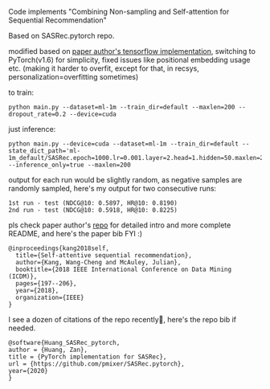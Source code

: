 Code implements 
"Combining Non-sampling and Self-attention for Sequential Recommendation"

Based on SASRec.pytorch repo.

modified based on [paper author's tensorflow implementation](https://github.com/kang205/SASRec), switching to PyTorch(v1.6) for simplicity, fixed issues like positional embedding usage etc. (making it harder to overfit, except for that, in recsys, personalization=overfitting sometimes)

to train:

```
python main.py --dataset=ml-1m --train_dir=default --maxlen=200 --dropout_rate=0.2 --device=cuda
```

just inference:

```
python main.py --device=cuda --dataset=ml-1m --train_dir=default --state_dict_path='ml-1m_default/SASRec.epoch=1000.lr=0.001.layer=2.head=1.hidden=50.maxlen=200.pth' --inference_only=true --maxlen=200

```

output for each run would be slightly random, as negative samples are randomly sampled, here's my output for two consecutive runs:

```
1st run - test (NDCG@10: 0.5897, HR@10: 0.8190)
2nd run - test (NDCG@10: 0.5918, HR@10: 0.8225)
```

pls check paper author's [repo](https://github.com/kang205/SASRec) for detailed intro and more complete README, and here's the paper bib FYI :)

```
@inproceedings{kang2018self,
  title={Self-attentive sequential recommendation},
  author={Kang, Wang-Cheng and McAuley, Julian},
  booktitle={2018 IEEE International Conference on Data Mining (ICDM)},
  pages={197--206},
  year={2018},
  organization={IEEE}
}
```

I see a dozen of citations of the repo recently🫰, here's the repo bib if needed.
```
@software{Huang_SASRec_pytorch,
author = {Huang, Zan},
title = {PyTorch implementation for SASRec},
url = {https://github.com/pmixer/SASRec.pytorch},
year={2020}
}
```
